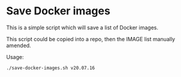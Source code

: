 # Save Docker images

This is a simple script which will save a list of Docker images.

This script could be copied into a repo, then the IMAGE list manually amended.

Usage:

```bash
./save-docker-images.sh v20.07.16
```
